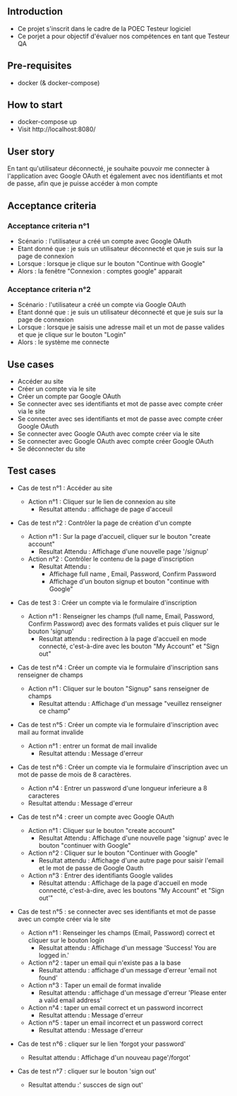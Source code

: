 ## Introduction

- Ce projet s'inscrit dans le cadre de la POEC Testeur logiciel
- Ce porjet a pour objectif d'évaluer nos compétences en tant que Testeur QA

## Pre-requisites
- docker (& docker-compose)

## How to start
- docker-compose up
- Visit http://localhost:8080/

## User story
En tant qu'utilisateur déconnecté, je souhaite pouvoir me connecter à l'application avec Google OAuth et également avec nos identifiants et mot de passe, afin que je puisse accéder à mon compte

## Acceptance criteria
### Acceptance criteria n°1
- Scénario : l'utilisateur a créé un compte avec Google OAuth
- Etant donné que : je suis un utilisateur déconnecté et que je suis sur la page de connexion
- Lorsque : lorsque je clique sur le bouton "Continue with Google"
- Alors : la fenêtre "Connexion : comptes google" apparait

### Acceptance criteria n°2
- Scénario : l'utilisateur a créé un compte via Google OAuth
- Etant donné que : je suis un utilisateur déconnecté et que je suis sur la page de connexion
- Lorsque : lorsque je saisis une adresse mail et un mot de passe valides et que je clique sur le bouton "Login"
- Alors : le système me connecte

## Use cases
- Accéder au site
- Créer un compte via le site
- Créer un compte par Google OAuth
- Se connecter avec ses identifiants et mot de passe avec compte créer via le site
- Se connecter avec ses identifiants et mot de passe avec compte créer Google OAuth
- Se connecter avec Google OAuth avec compte créer via le site
- Se connecter avec Google OAuth avec compte créer Google OAuth
- Se déconnecter du site

## Test cases
- Cas de test n°1 : Accéder au site
  - Action n°1 : Cliquer sur le lien de connexion au site
    - Resultat attendu : affichage de page d'acceuil
    

- Cas de test n°2 : Contrôler la page de création d'un compte 
  - Action n°1 : Sur la page d'accueil, cliquer sur le bouton "create account"
    - Resultat Attendu : Affichage d'une nouvelle page '/signup'
  - Action n°2 : Contrôler le contenu de la page d'inscription
    - Resultat Attendu :
      - Affichage full name , Email, Password, Confirm Password
      - Affichage d'un bouton signup et bouton "continue with Google"

- Cas de test 3 : Créer un compte via le formulaire d'inscription
  - Action n°1 : Renseigner les champs (full name, Email, Password, Confirm Password) avec des formats valides et puis cliquer sur le bouton 'signup' 
    - Resultat attendu : redirection à la page d'accueil en mode connecté, c'est-à-dire avec les bouton "My Account" et "Sign out"

- Cas de test n°4 : Créer un compte via le formulaire d'inscription sans renseigner de champs
  - Action n°1 : Cliquer sur le bouton "Signup" sans renseigner de champs
    - Resultat attendu : Affichage d'un message "veuillez renseigner ce champ"

- Cas de test n°5 : Créer un compte via le formulaire d'inscription avec mail au format invalide
  - Action n°1 : entrer un format de mail invalide
    - Resultat attendu : Message d'erreur
  
- Cas de test n°6 : Créer un compte via le formulaire d'inscription avec un mot de passe de mois de 8 caractères.
  - Action n°4 : Entrer un password d'une longueur inferieure a 8 caracteres
  - Resultat attendu : Message d'erreur


- Cas de test n°4 : creer un compte avec Google OAuth
  - Action n°1 : Cliquer sur le bouton "create account"
    - Resultat Attendu : Affichage d'une nouvelle page 'signup' avec le bouton "continuer with Google"
  - Action n°2 : Cliquer sur le bouton "Continuer with Google"
    - Resultat attendu : Affichage d'une autre page pour saisir l'email et le mot de passe de Google Oauth
  - Action n°3 : Entrer des identifiants Google valides 
    - Résultat attendu : Affichage de la page d'accueil en mode connecté, c'est-à-dire, avec les boutons "My Account" et "Sign out'" 

- Cas de test n°5 : se connecter avec ses identifiants et mot de passe avec un compte créer via le site
  - Action n°1 : Renseinger les champs (Email, Password) correct et cliquer sur le bouton login
    - Resultat attendu : Affichage d'un message 'Success! You are logged in.'
  - Action n°2 : taper un email qui n'existe pas a la base 
    - Resultat attendu : affichage d'un message d'erreur 'email not found'
  - Action n°3 : Taper un email de format invalide
    - Resultat attendu : affichage d'un message d'erreur 'Please enter a valid email address'
  - Action n°4 : taper un email correct et un password incorrect
    - Resultat attendu : Message d'erreur
  - Action n°5 : taper un email incorrect et un password correct
    - Resultat attendu : Message d'erreur


- Cas de test n°6 : cliquer sur le lien 'forgot your password'
  - Resultat attendu : Affichage d'un nouveau page'/forgot'

- Cas de test n°7 : cliquer sur le bouton 'sign out' 
  - Resultat attendu :' suscces de sign out'